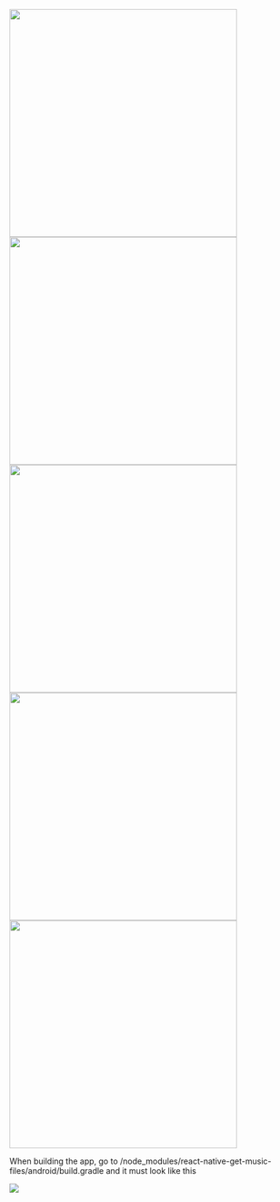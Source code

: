 
<img height="400" src="https://user-images.githubusercontent.com/48163890/72779278-7a177d80-3be9-11ea-9a09-d3c65e9c9bb6.png"></img>
<img  height="400" src="https://user-images.githubusercontent.com/48163890/72779358-b6e37480-3be9-11ea-8a11-8487eec28642.png"></img>
<img   height="400" src="https://user-images.githubusercontent.com/48163890/72779364-ba76fb80-3be9-11ea-9272-a40624de4740.png"></img>
<img  height="400" src="https://user-images.githubusercontent.com/48163890/72779366-bc40bf00-3be9-11ea-91fd-8cd2b65f7988.png"></img>
<img  height="400" src="https://user-images.githubusercontent.com/48163890/72779371-bfd44600-3be9-11ea-8e0c-2f39158bbbdf.png"></img>

When building the app, go to /node_modules/react-native-get-music-files/android/build.gradle
and it must look like this

<img src="https://res.cloudinary.com/dkfobbwsu/image/upload/v1575250422/rn-get.png"></img>

